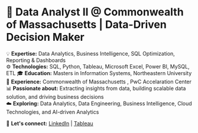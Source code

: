 # 🚀 Data Analyst II @ Commonwealth of Massachusetts | Data-Driven Decision Maker 

💡 **Expertise:** Data Analytics, Business Intelligence, SQL Optimization, Reporting & Dashboards  
⚙️ **Technologies:** SQL, Python, Tableau, Microsoft Excel, Power BI, MySQL, ETL
🎓 **Education:** Masters in Information Systems, Northeastern University 
💼 **Experience:** Commonwealth of Massachusetts , PwC Accelaration Center
📊 **Passionate about:** Extracting insights from data, building scalable data solution, and driving business decisions  
☁️ **Exploring:** Data Analytics, Data Engineering, Business Intelligence, Cloud Technologies, and AI-driven Analytics  


💬 **Let's connect:** [LinkedIn](https://www.linkedin.com/in/shabana-m/) | [Tableau](https://public.tableau.com/app/profile/shabana.mydeen.abdul.kadir/vizzes)
